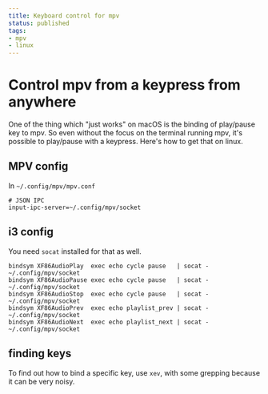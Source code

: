 ```yaml
---
title: Keyboard control for mpv
status: published
tags:
- mpv
- linux
---
```


# Control mpv from a keypress from anywhere

One of the thing which "just works" on macOS is the binding of play/pause key to mpv. So even without the focus on the terminal running mpv, it's possible to play/pause with a keypress. Here's how to get that on linux.

## MPV config

In `~/.config/mpv/mpv.conf`

```
# JSON IPC
input-ipc-server=~/.config/mpv/socket
```

## i3 config

You need `socat` installed for that as well.

```
bindsym XF86AudioPlay  exec echo cycle pause   | socat - ~/.config/mpv/socket
bindsym XF86AudioPause exec echo cycle pause   | socat - ~/.config/mpv/socket
bindsym XF86AudioStop  exec echo cycle pause   | socat - ~/.config/mpv/socket
bindsym XF86AudioPrev  exec echo playlist_prev | socat - ~/.config/mpv/socket
bindsym XF86AudioNext  exec echo playlist_next | socat - ~/.config/mpv/socket
```

## finding keys

To find out how to bind a specific key, use `xev`, with some grepping because it can be very noisy.

